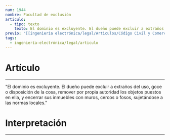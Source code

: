 ```yaml
---
num: 1944
nombre: Facultad de exclusión
articulo:
  - tipo: texto
    texto: El dominio es excluyente. El dueño puede excluir a extraños del uso, goce o disposición de la cosa, remover por propia autoridad los objetos puestos en ella, y encerrar sus inmuebles con muros, cercos o fosos, sujetándose a las normas locales.
previo: "[[ingeniería electrónica/legal/Articulos/Código Civil y Comercial de la Nación/Libro Cuarto/Título 3/Capítulo 1/Capítulo 1, Disposiciones generales|Capítulo 1, Disposiciones generales]]"
tags:
  - ingeniería-electrónica/legal/articulo
---
```

# Artículo
---
"El dominio es excluyente. El dueño puede excluir a extraños del uso, goce o disposición de la cosa, remover por propia autoridad los objetos puestos en ella, y encerrar sus inmuebles con muros, cercos o fosos, sujetándose a las normas locales."

# Interpretación
---


